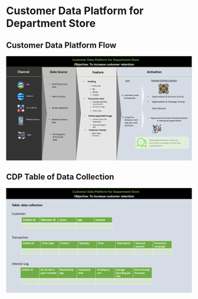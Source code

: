 # Customer Data Platform for Department Store

## Customer Data Platform Flow
![CDP Flow](https://github.com/Pinnun/MADT8101-Seminar-in-Advanced-Analytic/blob/1a76e48cbf53ad34361745ac29dd77ece66f35b0/1%20Customer%20Data%20Platform/Raw%20Data/CDP%20Flow.png)

## CDP Table of Data Collection
![CDP Data Collection](https://github.com/Pinnun/MADT8101-Seminar-in-Advanced-Analytic/blob/8ff4ef508180fa808fd4fe1508e9a1aab965450c/1%20Customer%20Data%20Platform/Raw%20Data/CDP%20Table%20of%20Data%20Collection.png)
